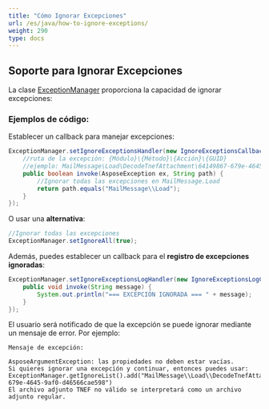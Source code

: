 ```yaml
---
title: "Cómo Ignorar Excepciones"
url: /es/java/how-to-ignore-exceptions/
weight: 290
type: docs
---
```



## **Soporte para Ignorar Excepciones**
La clase [ExceptionManager](https://apireference.aspose.com/email/java/com.aspose.email/ExceptionManager) proporciona la capacidad de ignorar excepciones:

### **Ejemplos de código:**

Establecer un callback para manejar excepciones:
~~~java
ExceptionManager.setIgnoreExceptionsHandler(new IgnoreExceptionsCallback() {
    //ruta de la excepción: {Módulo}\{Método}\{Acción}\{GUID}
    //ejemplo: MailMessage\Load\DecodeTnefAttachment\64149867-679e-4645-9af0-d46566cae598
    public boolean invoke(AsposeException ex, String path) {
        //Ignorar todas las excepciones en MailMessage.Load
        return path.equals("MailMessage\\Load");
    }
});
~~~

O usar una **alternativa**:
~~~java
//Ignorar todas las excepciones
ExceptionManager.setIgnoreAll(true);
~~~

Además, puedes establecer un callback para el **registro de excepciones ignoradas**:
~~~java
ExceptionManager.setIgnoreExceptionsLogHandler(new IgnoreExceptionsLogCallback() {
    public void invoke(String message) {
        System.out.println("=== EXCEPCIÓN IGNORADA === " + message);
    }
});
~~~

El usuario será notificado de que la excepción se puede ignorar mediante un mensaje de error. Por ejemplo:
~~~
Mensaje de excepción:

AsposeArgumentException: las propiedades no deben estar vacías.
Si quieres ignorar una excepción y continuar, entonces puedes usar:
ExceptionManager.getIgnoreList().add("MailMessage\\Load\\DecodeTnefAttachment\\64149867-679e-4645-9af0-d46566cae598")
El archivo adjunto TNEF no válido se interpretará como un archivo adjunto regular.
~~~